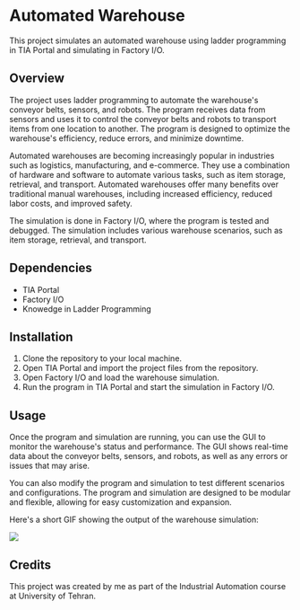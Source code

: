 # Automated Warehouse
This project simulates an automated warehouse using ladder programming in TIA Portal and simulating in Factory I/O. 

## Overview
The project uses ladder programming to automate the warehouse's conveyor belts, sensors, and robots. The program receives data from sensors and uses it to control the conveyor belts and robots to transport items from one location to another. The program is designed to optimize the warehouse's efficiency, reduce errors, and minimize downtime.

Automated warehouses are becoming increasingly popular in industries such as logistics, manufacturing, and e-commerce. They use a combination of hardware and software to automate various tasks, such as item storage, retrieval, and transport. Automated warehouses offer many benefits over traditional manual warehouses, including increased efficiency, reduced labor costs, and improved safety.

The simulation is done in Factory I/O, where the program is tested and debugged. The simulation includes various warehouse scenarios, such as item storage, retrieval, and transport.

## Dependencies
- TIA Portal
- Factory I/O
- Knowedge in Ladder Programming

## Installation
1. Clone the repository to your local machine.
2. Open TIA Portal and import the project files from the repository.
3. Open Factory I/O and load the warehouse simulation.
4. Run the program in TIA Portal and start the simulation in Factory I/O.

## Usage
Once the program and simulation are running, you can use the GUI to monitor the warehouse's status and performance. The GUI shows real-time data about the conveyor belts, sensors, and robots, as well as any errors or issues that may arise.

You can also modify the program and simulation to test different scenarios and configurations. The program and simulation are designed to be modular and flexible, allowing for easy customization and expansion.

Here's a short GIF showing the output of the warehouse simulation:


![](https://github.com/SamiraHajizadeh/AutomatedWarehouse/blob/main/output.gif)


## Credits
This project was created by me as part of the Industrial Automation course at University of Tehran.

